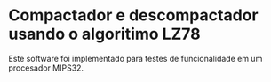 # Compactador e descompactador usando o algoritimo LZ78
Este  software foi implementado para testes de funcionalidade em um procesador MIPS32.
